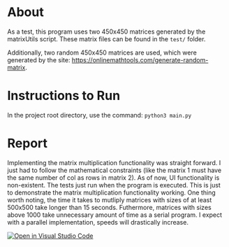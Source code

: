 # About
As a test, this program uses two 450x450 matrices generated by the matrixUtils script. These matrix files can be found in the `test/` folder.

Additionally, two random 450x450 matrices are used, which were generated by the site: https://onlinemathtools.com/generate-random-matrix.

# Instructions to Run
In the project root directory, use the command:
`python3 main.py`

# Report
Implementing the matrix multiplication functionality was straight forward. I just had to follow the mathematical constraints (like the matrix 1 must have the same number of col as rows in matrix 2). As of now, UI functionality is non-existent. The tests just run when the program is executed. This is just to demonstrate the matrix multiplication functionality working.
One thing worth noting, the time it takes to mutliply matrices with sizes of at least 500x500 take longer than 15 seconds. Futhermore, matrices with sizes above 1000 take unnecessary amount of time as a serial program. I expect with a parallel implementation, speeds will drastically increase.

[![Open in Visual Studio Code](https://classroom.github.com/assets/open-in-vscode-f059dc9a6f8d3a56e377f745f24479a46679e63a5d9fe6f495e02850cd0d8118.svg)](https://classroom.github.com/online_ide?assignment_repo_id=5458401&assignment_repo_type=AssignmentRepo)
